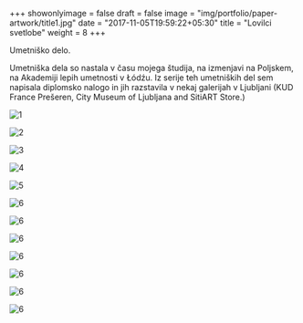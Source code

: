 +++
showonlyimage = false
draft = false
image = "img/portfolio/paper-artwork/title1.jpg"
date = "2017-11-05T19:59:22+05:30"
title = "Lovilci svetlobe"
weight = 8
+++

Umetniško delo.

<!--more-->
Umetniška dela so nastala v času mojega študija, na izmenjavi na Poljskem, na Akademiji lepih umetnosti v Łódźu. Iz serije teh umetniških del sem napisala diplomsko nalogo in jih razstavila v nekaj galerijah v Ljubljani (KUD France Prešeren, City Museum of Ljubljana and SitiART Store.)


![1](/img/portfolio/paper-artwork/title1.jpg)

![2](/img/portfolio/paper-artwork/papir_lodz1.jpg)

![3](/img/portfolio/paper-artwork/papir3.jpg)

![4](/img/portfolio/paper-artwork/1.jpg)

![5](/img/portfolio/paper-artwork/18.jpg)

![6](/img/portfolio/paper-artwork/19.jpg)

![6](/img/portfolio/paper-artwork/15.jpg)

![6](/img/portfolio/paper-artwork/8.jpg)

![6](/img/portfolio/paper-artwork/2a.jpg)

![6](/img/portfolio/paper-artwork/paper1.jpg)

![6](/img/portfolio/paper-artwork/paper2.jpg)

![6](/img/portfolio/paper-artwork/paper3.jpg)
